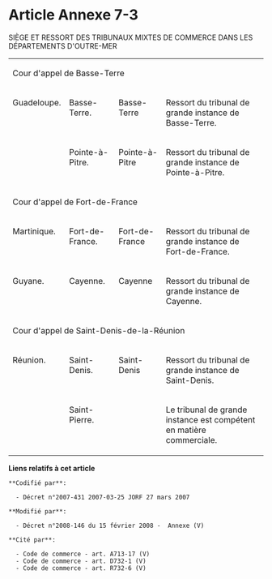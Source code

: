 # Article Annexe 7-3

SIÈGE ET RESSORT DES TRIBUNAUX MIXTES DE COMMERCE DANS LES DÉPARTEMENTS D'OUTRE-MER

<table>
  <tbody>
    <tr>
      <td colspan="4" valign="top">

Cour d'appel de Basse-Terre

</td>
    </tr>
    <tr>
      <td valign="top">

Guadeloupe.

</td>
      <td valign="top">

Basse-Terre.

</td>
      <td valign="top">

Basse-Terre

</td>
      <td valign="top">

Ressort du tribunal de grande instance de Basse-Terre.

</td>
    </tr>
    <tr>
      <td valign="top">

</td>
      <td valign="top">

Pointe-à-Pitre.

</td>
      <td valign="top">

Pointe-à-Pitre

</td>
      <td valign="top">

Ressort du tribunal de grande instance de Pointe-à-Pitre.

</td>
    </tr>
    <tr>
      <td valign="top" colspan="4">

Cour d'appel de Fort-de-France

</td>
    </tr>
    <tr>
      <td valign="top">

Martinique.

</td>
      <td valign="top">

Fort-de-France.

</td>
      <td valign="top">

Fort-de-France

</td>
      <td valign="top">

Ressort du tribunal de grande instance de Fort-de-France.

</td>
    </tr>
    <tr>
      <td valign="top">

Guyane.

</td>
      <td valign="top">

Cayenne.

</td>
      <td valign="top">

Cayenne

</td>
      <td valign="top">

Ressort du tribunal de grande instance de Cayenne.

</td>
    </tr>
    <tr>
      <td colspan="4" valign="top">

Cour d'appel de Saint-Denis-de-la-Réunion

</td>
    </tr>
    <tr>
      <td valign="top">

Réunion.

</td>
      <td valign="top">

Saint-Denis.

</td>
      <td valign="top">

Saint-Denis

</td>
      <td valign="top">

Ressort du tribunal de grande instance de Saint-Denis.

</td>
    </tr>
    <tr>
      <td valign="top">

</td>
      <td valign="top">

Saint-Pierre.

</td>
      <td valign="top">

</td>
      <td valign="top">

Le tribunal de grande instance est compétent en matière commerciale.

</td>
    </tr>
  </tbody>
</table>

**Liens relatifs à cet article**

	**Codifié par**:

	  - Décret n°2007-431 2007-03-25 JORF 27 mars 2007

	**Modifié par**:

	  - Décret n°2008-146 du 15 février 2008 -  Annexe (V)

	**Cité par**:

	  - Code de commerce - art. A713-17 (V)
	  - Code de commerce - art. D732-1 (V)
	  - Code de commerce - art. R732-6 (V)
